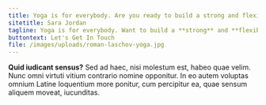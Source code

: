 ```yaml
---
title: Yoga is for everybody. Are you ready to build a strong and flexible body?
sitetitle: Sara Jordan
tagline: Yoga is for everybody. Want to build a **strong** and **flexible** body?
buttontext: Let's Get In Touch
file: /images/uploads/roman-laschov-yoga.jpg
---
```


**Quid iudicant sensus?** Sed ad haec, nisi molestum est, habeo quae velim. Nunc omni virtuti vitium contrario nomine opponitur. In eo autem voluptas omnium Latine loquentium more ponitur, cum percipitur ea, quae sensum aliquem moveat, iucunditas.
